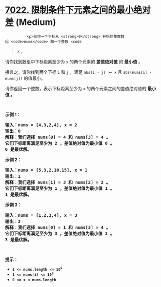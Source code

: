 # [7022. 限制条件下元素之间的最小绝对差][link] (Medium)

[link]: https://leetcode.cn/contest/weekly-contest-358/problems/minimum-absolute-difference-between-elements-with-constraint/


              <p>给你一个下标从 <strong>0</strong> 开始的整数数组 <code>nums</code> 和一个整数 <code
>x</code> 。</p>

<p>请你找到数组中下标距离至少为 <code>x</code> 的两个元素的 <strong>差值绝对值</strong> 的 <strong>
最小值</strong> 。</p>

<p>换言之，请你找到两个下标 <code>i</code> 和 <code>j</code> ，满足 <code>abs(i - j) &gt;= x</code> 
且 <code>abs(nums[i] - nums[j])</code> 的值最小。</p>

<p>请你返回一个整数，表示下标距离至少为 <code>x</code> 的两个元素之间的差值绝对值的 <strong>最小值</
strong> 。</p>

<p> </p>

<p><b>示例 1：</b></p>

<pre><b>输入：</b>nums = [4,3,2,4], x = 2
<b>输出：</b>0
<b>解释：</b>我们选择 nums[0] = 4 和 nums[3] = 4 。
它们下标距离满足至少为 2 ，差值绝对值为最小值 0 。
0 是最优解。
</pre>

<p><strong class="example">示例 2：</strong></p>

<pre><b>输入：</b>nums = [5,3,2,10,15], x = 1
<b>输出：</b>1
<b>解释：</b>我们选择 nums[1] = 3 和 nums[2] = 2 。
它们下标距离满足至少为 1 ，差值绝对值为最小值 1 。
1 是最优解。
</pre>

<p><strong class="example">示例 3：</strong></p>

<pre><b>输入：</b>nums = [1,2,3,4], x = 3
<b>输出：</b>3
<strong>解释：</strong>我们选择 nums[0] = 1 和 nums[3] = 4 。
它们下标距离满足至少为 3 ，差值绝对值为最小值 3 。
3 是最优解。
</pre>

<p> </p>

<p><strong>提示：</strong></p>

<ul>
    <li><code>1 &lt;= nums.length &lt;= 10<sup>5</sup></code></li>
    <li><code>1 &lt;= nums[i] &lt;= 10<sup>9</sup></code></li>
    <li><code>0 &lt;= x &lt; nums.length</code></li>
</ul>

            
